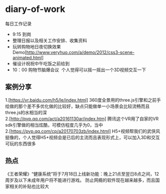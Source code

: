 # diary-of-work
每日工作记录
* 9:15 到岗
* 整理日报以及相关工作安排、收集资料
* 玩转购物地日夜切换效果Demo[http://www.veryhuo.com/a/demo/2012/css3-scene-animated.html]
* 催设计祝祝中午吃饭之前给到
* 10：00 购物节脑爆会议
  个人觉得可以摇一摇出一个3D视频交互一下



## 案例分享
1.[https://vr.baidu.com/h5/le/index.html]
360度全景用的three.js引擎和之前手绘做的那个差不多优化做的比较好，缺点只能做单一小场景会比较流畅而且three.js的水相当的深<br/>
2.[http://pvp.qq.com/act/a20161130ar/index.htm]
腾讯这个VR用了自家的VR sdk引擎做的相当炫酷，可模仿程度几乎为0，当中<br/>
2.[https://pvp.qq.com/cp/a20170703zb/index.html]
H5+视频帮我们的武侠风挺像的，个人觉得H5+视频会是已后的主流而且表现形式上，可以加入3D和交互可玩的东西很多<br/>

## 热点
《王者荣耀》“健康系统”将于7月18日上线新功能：晚上21点至翌日8点之间，12周岁及以下未成年用户将不能进行游戏。
防止网瘾的软件现在越来越多，而且国家相关的补贴也比较大
